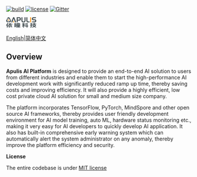 [![build](https://img.shields.io/badge/Build-success-brightgreen.svg)](https://gitee.com/apulisplatform/apulis_platform/releases)
[![license](https://img.shields.io/badge/License-MIT-brightgreen.svg)](LICENSE)
[![Gitter](https://badges.gitter.im/apulis-ai-platform/community.svg)](https://gitter.im/apulis-ai-platform/community?utm_source=badge&utm_medium=badge&utm_campaign=pr-badge)

![Apulis标志](docs/img/apulis-logo.png "Apulis logo")

[English](#Overview)|[简体中文](./README_CN.md)

## Overview

**Apulis AI Platform** is designed to provide an end-to-end AI solution to users from different industries and enable them to start the high-performance AI development work with significantly reduced ramp up time, thereby saving costs and improving efficiency. It will also provide a highly efficient, low cost private cloud AI solution for small and medium size company. 

The platform incorporates TensorFlow, PyTorch, MindSpore and other open source AI frameworks, thereby provides user friendly development environment for AI model training, auto ML, hardware status monitoring etc., making it very easy for AI developers to quickly develop AI application. It also has built-in comprehensive early warning system which can automatically alert the system administrator on any anomaly, thereby improve the platform efficiency and security. 

**License**

The entire codebase is under [MIT license](LICENSE)
